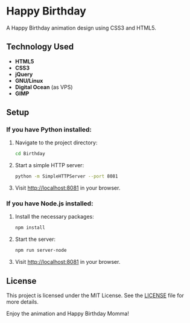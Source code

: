 # Happy Birthday

A Happy Birthday animation design using CSS3 and HTML5.

## Technology Used

- **HTML5**
- **CSS3**
- **jQuery**
- **GNU/Linux**
- **Digital Ocean** (as VPS)
- **GIMP**

## Setup

### If you have Python installed:

1. Navigate to the project directory:
    ```sh
    cd Birthday
    ```

2. Start a simple HTTP server:
    ```sh
    python -m SimpleHTTPServer --port 8081
    ```

3. Visit [http://localhost:8081](http://localhost:8081) in your browser.

### If you have Node.js installed:

1. Install the necessary packages:
    ```sh
    npm install
    ```

2. Start the server:
    ```sh
    npm run server-node
    ```

3. Visit [http://localhost:8081](http://localhost:8081) in your browser.

## License

This project is licensed under the MIT License. See the [LICENSE](LICENSE) file for more details.


Enjoy the animation and Happy Birthday Momma!
